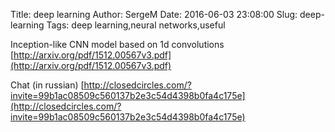 Title: deep learning 
Author: SergeM
Date: 2016-06-03 23:08:00
Slug: deep-learning
Tags: deep learning,neural networks,useful


Inception-like CNN model based on 1d convolutions [http://arxiv.org/pdf/1512.00567v3.pdf](http://arxiv.org/pdf/1512.00567v3.pdf)

Chat (in russian) [http://closedcircles.com/?invite=99b1ac08509c560137b2e3c54d4398b0fa4c175e](http://closedcircles.com/?invite=99b1ac08509c560137b2e3c54d4398b0fa4c175e)
